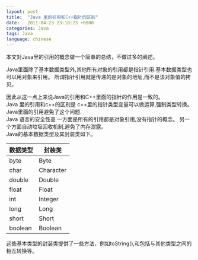 ```yaml
---
layout: post
title:  "Java 里的引用和C++指针的区别"
date:   2011-04-23 23:18:23 +0800
categories: Java
tags: Java
language: chinese
---
```

本文对Java里的引用的概念做一个简单的总结，不做过多的阐述。

Java里面除了基本数据类型外,其他所有对象的引用都是指针引用.基本数据类型也可以用对象来引用。 所谓指针引用就是传递的是对象的地址,而不是该对象值的拷贝。<br>

因此从这一点上来说Java的引用和C++里面的指针的作用是一致的。<br>
Java 里的引用和c++的区别是 c++里的指针类型变量可以做运算,强制类型转换。 Java里面的引用避免了这个问题.<br>
Java 语言的安全性高 一方面是所有的引用都是对象引用,没有指针的概念。 另一个方面自动垃圾回收机制,避免了内存泄露。
<br>
Java的基本数据类型及其封装类如下。

数据类型|封装类|
---|---|
byte|Byte|
char|Character|
double|Double|
float|Float|
int|Integer|
long|Long|
short|Short|
boolean|Boolean|

这些基本类型的封装类提供了一些方法，例如toString(),和包括与其他类型之间的相互转换等。<br>
